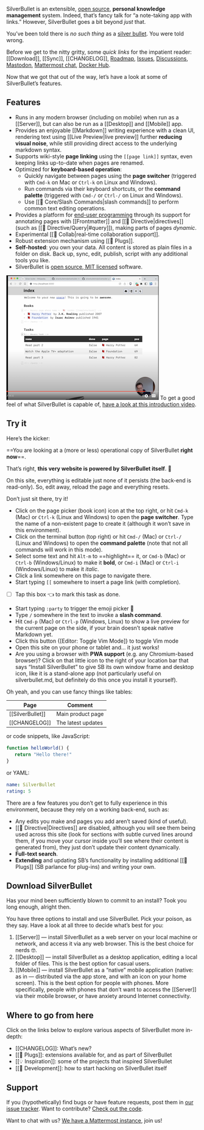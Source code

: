 SilverBullet is an extensible, [open source](https://github.com/silverbulletmd/silverbullet), **personal knowledge management** system. Indeed, that’s fancy talk for “a note-taking app with links.” However, SilverBullet goes a bit beyond _just_ that.

You’ve been told there is _no such thing_ as a [silver bullet](https://en.wikipedia.org/wiki/Silver_bullet). You were told wrong.

Before we get to the nitty gritty, some _quick links_ for the impatient reader: [[Download]], [[Sync]], [[CHANGELOG]], [Roadmap](https://github.com/orgs/silverbulletmd/projects/2/views/1), [Issues](https://github.com/silverbulletmd/silverbullet/issues), [Discussions](https://github.com/silverbulletmd/silverbullet/discussions), [Mastodon](https://hachyderm.io/@silverbullet), [Mattermost chat](https://silverbullet.cloud.mattermost.com/), [Docker Hub](https://hub.docker.com/r/zefhemel/silverbullet).

Now that we got that out of the way, let’s have a look at some of SilverBullet’s features.

## Features
* Runs in any modern browser (including on mobile) when run as a [[Server]], but can also be run as a [[Desktop]] and [[Mobile]] app.
* Provides an enjoyable [[Markdown]] writing experience with a clean UI, rendering text using [[Live Preview|live preview]] further **reducing visual noise**, while still providing direct access to the underlying markdown syntax.
* Supports wiki-style **page linking** using the `[[page link]]` syntax, even keeping links up-to-date when pages are renamed.
* Optimized for **keyboard-based operation**:
  * Quickly navigate between pages using the **page switcher** (triggered with `Cmd-k` on Mac or `Ctrl-k` on Linux and Windows).
  * Run commands via their keyboard shortcuts, or the **command palette** (triggered with `Cmd-/` or `Ctrl-/` on Linux and Windows).
  * Use [[🔌 Core/Slash Commands|slash commands]] to perform common text editing operations.
* Provides a platform for [end-user programming](https://www.inkandswitch.com/end-user-programming/) through its support for annotating pages with [[Frontmatter]] and [[🔌 Directive|directives]] (such as [[🔌 Directive/Query|#query]]), making parts of pages _dynamic_.
* Experimental [[🔌 Collab|real-time collaboration support]].
* Robust extension mechanism using [[🔌 Plugs]].
* **Self-hosted**: you own your data. All content is stored as plain files in a folder on disk. Back up, sync, edit, publish, script with any additional tools you like.
* SilverBullet is [open source, MIT licensed](https://github.com/silverbulletmd/silverbullet) software.

![Screencast screenshot](demo-video-screenshot.png)
To get a good feel of what SilverBullet is capable of, [have a look at this introduction video](https://youtu.be/VemS-cqAD5k).

## Try it
Here’s the kicker:

==You are looking at a (more or less) operational copy of SilverBullet **right now**==.

That’s right, **this very website is powered by SilverBullet itself**. 🤯

On this site, everything is editable just none of it persists (the back-end is read-only). So, edit away, reload the page and everything resets.

Don’t just sit there, try it!

* Click on the page picker (book icon) icon at the top right, or hit `Cmd-k` (Mac) or `Ctrl-k` (Linux and Windows) to open the **page switcher**. Type the name of a non-existent page to create it (although it won’t save in this environment).
* Click on the terminal button (top right) or hit `Cmd-/` (Mac) or `Ctrl-/` (Linux and Windows) to open the **command palette** (note that not all commands will work in this mode).
* Select some text and hit `Alt-m` to ==highlight== it, or `Cmd-b` (Mac) or `Ctrl-b` (Windows/Linux) to make it **bold**, or `Cmd-i` (Mac) or `Ctrl-i` (Windows/Linux) to make it _italic_.
* Click a link somewhere on this page to navigate there.
* Start typing `[[` somewhere to insert a page link (with completion).
* [ ] Tap this box 👈 to mark this task as done.
* Start typing `:party` to trigger the emoji picker 🎉
* Type `/` somewhere in the text to invoke a **slash command**.
* Hit `Cmd-p` (Mac) or `Ctrl-p` (Windows, Linux) to show a live preview for the current page on the side, if your brain doesn’t speak native Markdown yet.
* Click this button {[Editor: Toggle Vim Mode]} to toggle Vim mode
* Open this site on your phone or tablet and... it just works!
* Are you using a browser with **PWA support** (e.g. any Chromium-based
  browser)? Click on that little icon to the right of your location bar that says “Install SilverBullet” to give SB its own window frame and desktop icon, like it is a stand-alone app (not particularly useful on silverbullet.md, but definitely do this once you install it yourself).

Oh yeah, and you can use fancy things like tables:

| Page | Comment |
|----------|----------|
| [[SilverBullet]] | Main product page |
| [[CHANGELOG]] | The latest updates |

or code snippets, like JavaScript:

```javascript
function helloWorld() {
   return "Hello there!"
}
```

or YAML:

```yaml
name: SilverBullet
rating: 5
```

There are a few features you don’t get to fully experience in this environment, because they rely on a working back-end, such as:

* Any edits you make and pages you add aren’t saved (kind of useful).
* [[🔌 Directive|Directives]] are disabled, although you will see them being used across this site (look for sections with subtle curved lines around them, if you move your cursor inside you’ll see where their content is generated from), they just don’t update their content dynamically.
* **Full-text search**.
* **Extending** and updating SB’s functionality by installing additional [[🔌 Plugs]] (SB parlance for plug-ins) and writing your own.

## Download SilverBullet
Has your mind been sufficiently blown to commit to an install? Took you long enough, alright then.

<!-- #include [[Download]] -->
You have three options to install and use SilverBullet. Pick your poison, as they say. Have a look at all three to decide what’s best for you:

1. [[Server]] — install SilverBullet as a web server on your local machine or network, and access it via any web browser. This is the best choice for nerds 🤓.
2. [[Desktop]] — install SilverBullet as a desktop application, editing a local folder of files. This is the best option for casual users.
3. [[Mobile]] — install SilverBullet as a “native” mobile application (native: as in — distributed via the app store, and with an icon on your home screen). This is the best option for people with phones. More specifically, people with phones that don’t want to access the [[Server]] via their mobile browser, or have anxiety around Internet connectivity.
<!-- /include -->

## Where to go from here
Click on the links below to explore various aspects of SilverBullet more in-depth:

* [[CHANGELOG]]: What’s new?
* [[🔌 Plugs]]: extensions available for, and as part of SilverBullet
* [[💡 Inspiration]]: some of the projects that inspired SilverBullet
* [[🔨 Development]]: how to start hacking on SilverBullet itself

## Support
If you (hypothetically) find bugs or have feature requests, post them in [our issue tracker](https://github.com/silverbulletmd/silverbullet/issues). Want to contribute? [Check out the code](https://github.com/silverbulletmd/silverbullet).

Want to chat with us? [We have a Mattermost instance](https://silverbullet.cloud.mattermost.com/), join us!
